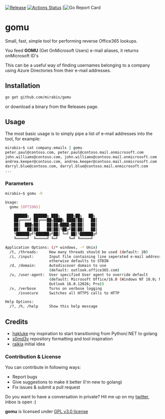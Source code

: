 [![Release](https://img.shields.io/github/release/mirabis/gomu.svg)](https://github.com/mirabis/gomu/releases/latest)
[![Actions Status](https://github.com/mirabis/gomu/workflows/Release/badge.svg)](https://github.com/mirabis/gomu/actions)
[![Go Report Card](https://goreportcard.com/report/github.com/Mirabis/gomu)

# gomu 

Small, fast, simple tool for performing reverse Office365 lookups.

You feed **GOMU** (Get OnMicrosoft Users) e-mail aliases, it returns onMicrosoft ID's

This can be a useful way of finding usernames belonging to a company using Azure Directories from their e-mail addresses.

## Installation

```sh
go get github.com/mirabis/gomu
```
or download a binary from the Releases page.

## Usage
The most basic usage is to simply pipe a list of e-mail addresses into the tool, for example:

```sh
mirabis~$ cat company.emails | gomu 
peter.paul@contoso.com, peter.paul@contoso.mail.onmicrosoft.com
john.williams@contoso.com, john.williams@contoso.mail.onmicrosoft.com
andrea.keeper@contoso.com, andrea.keeper@contoso.mail.onmicrosoft.com
darryl.blue@contoso.com, darryl.blue@contoso.mail.onmicrosoft.com
...
```

### Parameters

```sh
mirabis~$ gomu -h

Usage:
  gomu [OPTIONS]

  	██████╗  ██████╗ ███╗   ███╗██╗   ██╗
	██╔════╝ ██╔═══██╗████╗ ████║██║   ██║
	██║  ███╗██║   ██║██╔████╔██║██║   ██║
	██║   ██║██║   ██║██║╚██╔╝██║██║   ██║
	╚██████╔╝╚██████╔╝██║ ╚═╝ ██║╚██████╔╝
	╚═════╝  ╚═════╝ ╚═╝     ╚═╝ ╚═════╝ 

Application Options: (/* windows, -* Unix)
  /t, /threads:     How many threads should be used (default: 20)
  /i, /input:       Input file containing line seperated e-mail addresses,
                    otherwise defaults to STDIN
  /d, /domain:      Autodiscover domain to use
                    (default: outlook.office365.com)
  /u, /user-agent:  User specified User agent to override default
                    (default: Microsoft Office/16.0 (Windows NT 10.0; Microsoft
                    Outlook 16.0.12026; Pro))
  /v, /verbose      Turns on verbose logging
      /insecure     Switches all HTTPS calls to HTTP

Help Options:
  /?, /h, /help     Show this help message
```


## Credits
- [hakluke](https://twitter.com/hakluke) my inspiration to start transitioning from Python/.NET to golang
- [s0md3v](https://github.com/s0md3v) repository formatting and tool inspiration
- [raikia](https://github.com/Raikia/UhOh365) initial idea

### Contribution & License
You can contribute in following ways:

- Report bugs
- Give suggestions to make it better (I'm new to golang)
- Fix issues & submit a pull request

Do you want to have a conversation in private? Hit me up on my [twitter](https://twitter.com/iMirabis/), inbox is open :)

**gomu** is licensed under [GPL v3.0 license](https://www.gnu.org/licenses/gpl-3.0.en.html)